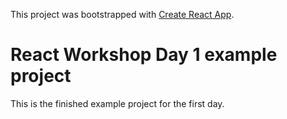 This project was bootstrapped with [Create React App](https://github.com/facebookincubator/create-react-app).

# React Workshop Day 1 example project

This is the finished example project for the first day.
